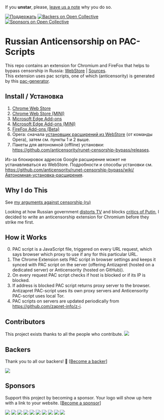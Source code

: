 If you __unstar__, please, [leave us a note](https://github.com/anticensority/runet-censorship-bypass/issues) why you do so.

[d1]: https://img.shields.io/badge/Поддержать-❤-green.svg
[d2]: https://github.com/anticensority/runet-censorship-bypass/wiki/Поддержать

[![Поддержать][d1]][d2]
[![Backers on Open Collective](https://opencollective.com/anticensority/backers/badge.svg)](#backers)
 [![Sponsors on Open Collective](https://opencollective.com/anticensority/sponsors/badge.svg)](#sponsors)

# Russian Anticensorship on PAC-Scripts

This repo contains an extension for Chromium and FireFox that helps to bypass censorship in Russia: [WebStore](https://chrome.google.com/webstore/detail/npgcnondjocldhldegnakemclmfkngch)
| [Sources](./extensions/chromium/runet-censorship-bypass).  
This extension uses pac scripts, one of which (anticensority) is generated by this [pac-generator].

[pac-generator]: https://github.com/anticensority/pac-script-generator

## Install / Установка

1. [Chrome Web Store](https://chrome.google.com/webstore/detail/обход-блокировок-рунета/npgcnondjocldhldegnakemclmfkngch)
2. [Chrome Web Store (MINI)](https://chrome.google.com/webstore/detail/обход-блокировок-рунета-м/gnknjnebjldmkpmlhjipalimhjofpgho)
3. [Microsoft Edge Add-ons](https://microsoftedge.microsoft.com/addons/detail/обход-блокировок-рунета/ajgpnodjpffiagcfmifildjpoaeiobfh)
4. [Microsoft Edge Add-ons (MINI)](https://microsoftedge.microsoft.com/addons/detail/обход-блокировок-рунета-м/cjppllmpmkpjfchbaoebeneghcbmlibj)
5. [FireFox Add-ons (Beta)](https://addons.mozilla.org/ru/firefox/addon/обход-блокировок-рунета/)
6. Opera: сначала [установщик расширений из WebStore](https://addons.opera.com/ru/extensions/details/install-chrome-extensions/) (от команды Opera), затем см. пункты 1 и 2 выше. 
7. Пакеты для автономной (offline) установки: https://github.com/anticensority/runet-censorship-bypass/releases.

Из-за блокировок адресов Google расширение может не устанавливаться из WebStore. Подробности и способы установки см. https://github.com/anticensority/runet-censorship-bypass/wiki/Автономная-установка-расширения.

## Why I do This

See [my arguments against censorship (ru)](https://github.com/anticensority/runet-censorship-bypass/wiki/Почему-мы-это-делаем%3F-Аргументы-против-цензуры)

Looking at how Russian government [distorts TV](https://therussianreader.wordpress.com/2015/11/22/russian-truckers-strike-dagestan/) and blocks [critics of Putin](https://www.reuters.com/article/us-russia-internet-idUSBREA2C21L20140313),
I decided to write an anticensorship extension for Chromium before they strike me first.

## How it Works

0. PAC script is a JavaScript file, triggered on every URL request, which says browser which proxy to use if any for this particular URL.
1. The Chrome Extension sets PAC script in browser settings and keeps it synced with PAC script on the server (offering Antizapret (hosted on a dedicated server) or Anticensority (hosted on GitHub)).
2. On every request PAC script checks if host is blocked or if its IP is blocked.
3. If address is blocked PAC script returns proxy server to the browser. Antizapret PAC-script uses its own proxy servers and Anticensority PAC-script uses local Tor.
4. PAC scripts on servers are updated periodically from https://github.com/zapret-info/z-i.

## Contributors

This project exists thanks to all the people who contribute.
<a href="https://github.com/anticensority/runet-censorship-bypass/graphs/contributors"><img src="https://opencollective.com/anticensority/contributors.svg?width=890&button=false?force" /></a>

## Backers

Thank you to all our backers! 🙏 [[Become a backer](https://opencollective.com/anticensority#backer)]

<a href="https://opencollective.com/anticensority#backers" target="_blank"><img src="https://opencollective.com/anticensority/backers.svg?width=890"></a>

## Sponsors

Support this project by becoming a sponsor. Your logo will show up here with a link to your website. [[Become a sponsor](https://opencollective.com/anticensority#sponsor)]

<a href="https://opencollective.com/anticensority/sponsor/0/website" target="_blank"><img src="https://opencollective.com/anticensority/sponsor/0/avatar.svg"></a>
<a href="https://opencollective.com/anticensority/sponsor/1/website" target="_blank"><img src="https://opencollective.com/anticensority/sponsor/1/avatar.svg"></a>
<a href="https://opencollective.com/anticensority/sponsor/2/website" target="_blank"><img src="https://opencollective.com/anticensority/sponsor/2/avatar.svg"></a>
<a href="https://opencollective.com/anticensority/sponsor/3/website" target="_blank"><img src="https://opencollective.com/anticensority/sponsor/3/avatar.svg"></a>
<a href="https://opencollective.com/anticensority/sponsor/4/website" target="_blank"><img src="https://opencollective.com/anticensority/sponsor/4/avatar.svg"></a>
<a href="https://opencollective.com/anticensority/sponsor/5/website" target="_blank"><img src="https://opencollective.com/anticensority/sponsor/5/avatar.svg"></a>
<a href="https://opencollective.com/anticensority/sponsor/6/website" target="_blank"><img src="https://opencollective.com/anticensority/sponsor/6/avatar.svg"></a>
<a href="https://opencollective.com/anticensority/sponsor/7/website" target="_blank"><img src="https://opencollective.com/anticensority/sponsor/7/avatar.svg"></a>
<a href="https://opencollective.com/anticensority/sponsor/8/website" target="_blank"><img src="https://opencollective.com/anticensority/sponsor/8/avatar.svg"></a>
<a href="https://opencollective.com/anticensority/sponsor/9/website" target="_blank"><img src="https://opencollective.com/anticensority/sponsor/9/avatar.svg"></a>
